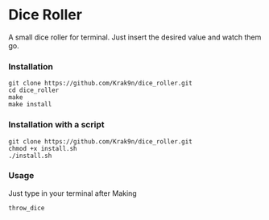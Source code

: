 # Dice Roller

A small dice roller for terminal.
Just insert the desired value and watch them go.

### Installation
```
git clone https://github.com/Krak9n/dice_roller.git
cd dice_roller
make
make install
```

### Installation with a script
```
git clone https://github.com/Krak9n/dice_roller.git
chmod +x install.sh
./install.sh
```

### Usage
Just type in your terminal after Making
```
throw_dice
```

